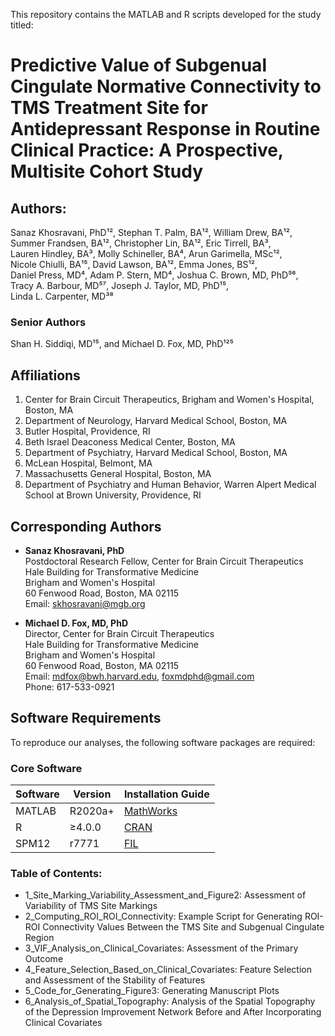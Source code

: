 This repository contains the MATLAB and R scripts developed for the study titled:

# Predictive Value of Subgenual Cingulate Normative Connectivity to TMS Treatment Site for Antidepressant Response in Routine Clinical Practice: A Prospective, Multisite Cohort Study

## Authors:  
Sanaz Khosravani, PhD¹², Stephan T. Palm, BA¹², William Drew, BA¹²,  
Summer Frandsen, BA¹², Christopher Lin, BA¹², Eric Tirrell, BA³,  
Lauren Hindley, BA³, Molly Schineller, BA⁴, Arun Garimella, MSc¹²,  
Nicole Chiulli, BA¹⁵, David Lawson, BA¹², Emma Jones, BS¹²,  
Daniel Press, MD⁴, Adam P. Stern, MD⁴, Joshua C. Brown, MD, PhD⁵⁶,  
Tracy A. Barbour, MD⁵⁷, Joseph J. Taylor, MD, PhD¹⁵,  
Linda L. Carpenter, MD³⁸ 

### Senior Authors  
Shan H. Siddiqi, MD¹⁵, and Michael D. Fox, MD, PhD¹²⁵  

## Affiliations
1. Center for Brain Circuit Therapeutics, Brigham and Women's Hospital, Boston, MA
2. Department of Neurology, Harvard Medical School, Boston, MA
3. Butler Hospital, Providence, RI
4. Beth Israel Deaconess Medical Center, Boston, MA
5. Department of Psychiatry, Harvard Medical School, Boston, MA
6. McLean Hospital, Belmont, MA
7. Massachusetts General Hospital, Boston, MA
8. Department of Psychiatry and Human Behavior, Warren Alpert Medical School at Brown University, Providence, RI

## Corresponding Authors
- **Sanaz Khosravani, PhD**  
  Postdoctoral Research Fellow, Center for Brain Circuit Therapeutics  
  Hale Building for Transformative Medicine  
  Brigham and Women's Hospital  
  60 Fenwood Road, Boston, MA 02115  
  Email: skhosravani@mgb.org  

- **Michael D. Fox, MD, PhD**  
  Director, Center for Brain Circuit Therapeutics  
  Hale Building for Transformative Medicine  
  Brigham and Women's Hospital  
  60 Fenwood Road, Boston, MA 02115  
  Email: mdfox@bwh.harvard.edu, foxmdphd@gmail.com  
  Phone: 617-533-0921  

## Software Requirements
To reproduce our analyses, the following software packages are required:

### Core Software
| Software | Version | Installation Guide |
|----------|---------|--------------------|
| MATLAB | R2020a+ | [MathWorks](https://www.mathworks.com) |
| R | ≥4.0.0 | [CRAN](https://cran.r-project.org) |
| SPM12 | r7771 | [FIL](https://www.fil.ion.ucl.ac.uk/spm/software/spm12/) |


### Table of Contents:
- 1_Site_Marking_Variability_Assessment_and_Figure2: Assessment of Variability of TMS Site Markings
- 2_Computing_ROI_ROI_Connectivity: Example Script for Generating ROI-ROI Connectivity Values Between the TMS Site and Subgenual Cingulate Region
- 3_VIF_Analysis_on_Clinical_Covariates: Assessment of the Primary Outcome
- 4_Feature_Selection_Based_on_Clinical_Covariates: Feature Selection and Assessment of the Stability of Features
- 5_Code_for_Generating_Figure3: Generating Manuscript Plots
- 6_Analysis_of_Spatial_Topography: Analysis of the Spatial Topography of the Depression Improvement Network Before and After Incorporating Clinical Covariates
